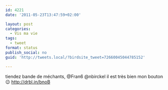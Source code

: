 ```yaml
---
id: 4221
date: '2011-05-23T13:47:59+02:00'

layout: post
categories:
  - Vis ma vie
tags:
  - tweet
format: status
publish_social: no
guid: 'http://tweets.local/?birdsite_tweet=72660045044785152'

---
```


tiendez bande de méchants, @Fran6 @nbirckel il est très bien mon bouton 😉 http://drbl.in/bnoB